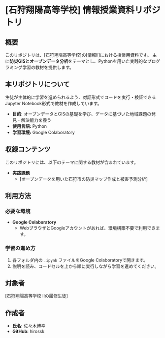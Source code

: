 # [石狩翔陽高等学校] 情報授業資料リポジトリ

## 概要

このリポジトリは、[石狩翔陽高等学校]の[情報Ⅱ]における授業用資料です。
主に**防災GISとオープンデータ分析**をテーマとし、Pythonを用いた実践的なプログラミング学習の教材を提供します。

## 本リポジトリについて

生徒が主体的に学習を進められるよう、対話形式でコードを実行・検証できるJupyter Notebook形式で教材を作成しています。

* **目的:** オープンデータとGISの基礎を学び、データに基づいた地域課題の発見・解決能力を養う
* **使用言語:** Python
* **学習環境:** Google Colaboratory

## 収録コンテンツ

このリポジトリには、以下のテーマに関する教材が含まれています。

* **実践課題**
    * [オープンデータを用いた石狩市の防災マップ作成と被害予測分析]

## 利用方法

### 必要な環境

* **Google Colaboratory**
    * WebブラウザとGoogleアカウントがあれば、環境構築不要で利用できます。

### 学習の進め方

1.  各フォルダ内の `.ipynb` ファイルをGoogle Colaboratoryで開きます。
2.  説明を読み、コードセルを上から順に実行しながら学習を進めてください。

## 対象者

[石狩翔陽高等学校 Ⅱの履修生徒]

## 作成者

* **氏名:** 佐々木博幸
* **GitHub:** hirossk
